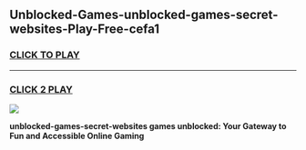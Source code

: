 
## Unblocked-Games-unblocked-games-secret-websites-Play-Free-cefa1
<h3>
<a href="https://premium76.site?title=unblocked-games-secret-websites&ref=21A">CLICK TO PLAY</a></h3>
<hr>

<h3>
<a href="https://premium76.site?title=unblocked-games-secret-websites&ref=21A">CLICK 2 PLAY</a>
  
</h3>

<a href="https://premium76.site?title=unblocked-games-secret-websites&ref=21A"><img src="https://clearcache.store/games.png"></a>


**unblocked-games-secret-websites games unblocked: Your Gateway to Fun and Accessible Online Gaming**
